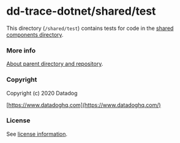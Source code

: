 ﻿# dd-trace-dotnet/shared/test

This directory (`/shared/test`) contains tests for code in the [shared components directory](../.).

### More info

[About parent directory and repository](../README.md).

### Copyright

Copyright (c) 2020 Datadog

[https://www.datadoghq.com](https://www.datadoghq.com/)

### License

See [license information](../LICENSE).